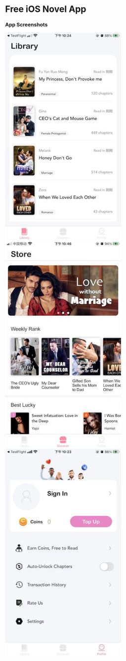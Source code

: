 # Free iOS Novel App

### App Screenshots 
<img src="https://github.com/VictorZhang2014/FreeiOS-NovelReader/blob/master/Screenshots/novel-library.jpeg" width="375" height="667" />
<img src="https://github.com/VictorZhang2014/FreeiOS-NovelReader/blob/master/Screenshots/home-page.jpeg" width="375" height="667" />
<img src="https://github.com/VictorZhang2014/FreeiOS-NovelReader/blob/master/Screenshots/setting-page.jpeg" width="375" height="667" />


